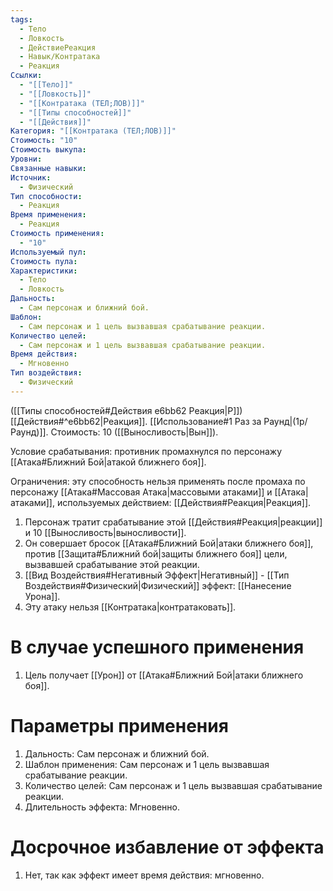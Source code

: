 ```yaml
---
tags:
  - Тело
  - Ловкость
  - ДействиеРеакция
  - Навык/Контратака
  - Реакция
Ссылки:
  - "[[Тело]]"
  - "[[Ловкость]]"
  - "[[Контратака (ТЕЛ;ЛОВ)]]"
  - "[[Типы способностей]]"
  - "[[Действия]]"
Категория: "[[Контратака (ТЕЛ;ЛОВ)]]"
Стоимость: "10"
Стоимость выкупа: 
Уровни: 
Связанные навыки: 
Источник:
  - Физический
Тип способности:
  - Реакция
Время применения:
  - Реакция
Стоимость применения:
  - "10"
Используемый пул: 
Стоимость пула: 
Характеристики:
  - Тело
  - Ловкость
Дальность:
  - Сам персонаж и ближний бой.
Шаблон:
  - Сам персонаж и 1 цель вызвавшая срабатывание реакции.
Количество целей:
  - Сам персонаж и 1 цель вызвавшая срабатывание реакции.
Время действия:
  - Мгновенно
Тип воздействия:
  - Физический
---
```

([[Типы способностей#Действия e6bb62 Реакция|Р]]) [[Действия#^e6bb62|Реакция]]. [[Использование#1 Раз за Раунд|(1р/Раунд)]]. Стоимость: 10 ([[Выносливость|Вын]]). 

Условие срабатывания: противник промахнулся по персонажу [[Атака#Ближний Бой|атакой ближнего боя]]. 

Ограничения: эту способность нельзя применять после промаха по персонажу [[Атака#Массовая Атака|массовыми атаками]] и [[Атака|атаками]], используемых действием: [[Действия#Реакция|Реакция]].

1. Персонаж тратит срабатывание этой [[Действия#Реакция|реакции]] и 10 [[Выносливость|выносливости]]. 
2. Он совершает бросок [[Атака#Ближний Бой|атаки ближнего боя]], против [[Защита#Ближний бой|защиты ближнего боя]] цели, вызвавшей срабатывание этой реакции. 
3. [[Вид Воздействия#Негативный Эффект|Негативный]] - [[Тип Воздействия#Физический|Физический]] эффект: [[Нанесение Урона]].
4. Эту атаку нельзя [[Контратака|контратаковать]]. 

# В случае успешного применения

1. Цель получает [[Урон]] от [[Атака#Ближний Бой|атаки ближнего боя]].
# Параметры применения

1. Дальность: Сам персонаж и ближний бой.
2. Шаблон применения: Сам персонаж и 1 цель вызвавшая срабатывание реакции.
3. Количество целей: Сам персонаж и 1 цель вызвавшая срабатывание реакции.
4. Длительность эффекта: Мгновенно. 
# Досрочное избавление от эффекта

1. Нет, так как эффект имеет время действия: мгновенно. 